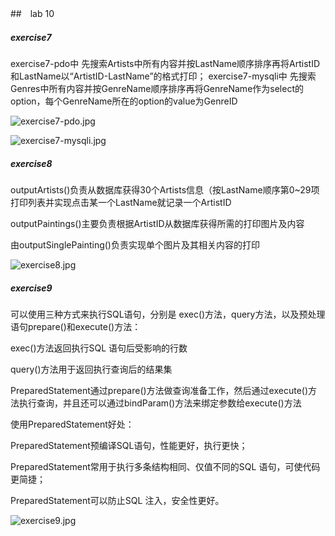 ##　lab 10


##### exercise7
exercise7-pdo中 先搜索Artists中所有内容并按LastName顺序排序再将ArtistID和LastName以“ArtistID-LastName”的格式打印；
exercise7-mysqli中 先搜索Genres中所有内容并按GenreName顺序排序再将GenreName作为select的option，每个GenreName所在的option的value为GenreID

![exercise7-pdo.jpg](https://i.loli.net/2020/06/06/4oLJMRhQXq3iVZT.jpg)

![exercise7-mysqli.jpg](https://i.loli.net/2020/06/06/8LTVYxAWUFwOmyf.jpg)

##### exercise8

outputArtists()负责从数据库获得30个Artists信息（按LastName顺序第0~29项打印列表并实现点击某一个LastName就记录一个ArtistID

outputPaintings()主要负责根据ArtistID从数据库获得所需的打印图片及内容

由outputSinglePainting()负责实现单个图片及其相关内容的打印




![exercise8.jpg](https://i.loli.net/2020/06/06/KWSHnRPaTUoYmjd.jpg)

##### exercise9



可以使用三种方式来执行SQL语句，分别是 exec()方法，query方法，以及预处理语句prepare()和execute()方法：

exec()方法返回执行SQL 语句后受影响的行数

query()方法用于返回执行查询后的结果集

PreparedStatement通过prepare()方法做查询准备工作，然后通过execute()方法执行查询，并且还可以通过bindParam()方法来绑定参数给execute()方法



使用PreparedStatement好处：

PreparedStatement预编译SQL语句，性能更好，执行更快；

PreparedStatement常用于执行多条结构相同、仅值不同的SQL 语句，可使代码更简捷；

PreparedStatement可以防止SQL 注入，安全性更好。



![exercise9.jpg](https://i.loli.net/2020/06/06/AEkJ5wTmBUNpHcd.jpg)